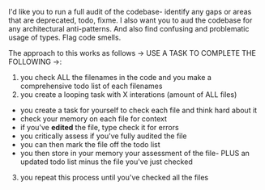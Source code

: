 I'd like you to run a full audit of the codebase- identify any gaps or areas that are deprecated, todo, fixme. I also want you to aud the codebase for any architectural anti-patterns. And also find confusing and problematic usage of types. Flag code smells.

The approach to this works as follows -> USE A TASK TO COMPLETE THE FOLLOWING ->:
1. you check ALL the filenames in the code and you make a comprehensive todo list of each filenames
2. you create a looping task with X interations (amount of ALL files)
- you create a task for yourself to check each file and think hard about it
- check your memory on each file for context
- if you've **edited** the file, type check it for errors
- you critically assess if you've fully audited the file
- you can then mark the file off the todo list
- you then store in your memory your assessment of the file- PLUS an updated todo list minus the file you've just checked
3. you repeat this process until you've checked all the files